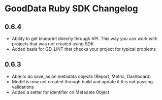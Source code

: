 # GoodData Ruby SDK Changelog

## 0.6.4
- Ability to get blueprint directly through API. This way you can work with projects that was not created using SDK
- Added basis for GD_LINT that checks your project for typical problems

## 0.6.3
- Able to do save_as on metadata objects (Report, Metric, Dashboard)
- Model is now not created through build and update if it is not passing validations
- Added a setter for identifier on Metadata Object
